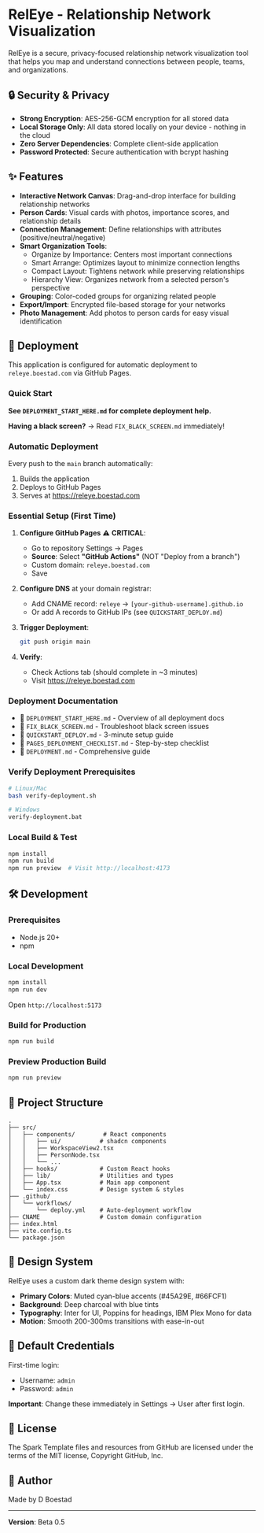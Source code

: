 # RelEye - Relationship Network Visualization

RelEye is a secure, privacy-focused relationship network visualization tool that helps you map and understand connections between people, teams, and organizations.

## 🔒 Security & Privacy

- **Strong Encryption**: AES-256-GCM encryption for all stored data
- **Local Storage Only**: All data stored locally on your device - nothing in the cloud
- **Zero Server Dependencies**: Complete client-side application
- **Password Protected**: Secure authentication with bcrypt hashing

## ✨ Features

- **Interactive Network Canvas**: Drag-and-drop interface for building relationship networks
- **Person Cards**: Visual cards with photos, importance scores, and relationship details
- **Connection Management**: Define relationships with attributes (positive/neutral/negative)
- **Smart Organization Tools**:
  - Organize by Importance: Centers most important connections
  - Smart Arrange: Optimizes layout to minimize connection lengths
  - Compact Layout: Tightens network while preserving relationships
  - Hierarchy View: Organizes network from a selected person's perspective
- **Grouping**: Color-coded groups for organizing related people
- **Export/Import**: Encrypted file-based storage for your networks
- **Photo Management**: Add photos to person cards for easy visual identification

## 🚀 Deployment

This application is configured for automatic deployment to `releye.boestad.com` via GitHub Pages.

### Quick Start

**See `DEPLOYMENT_START_HERE.md` for complete deployment help.**

**Having a black screen?** → Read `FIX_BLACK_SCREEN.md` immediately!

### Automatic Deployment

Every push to the `main` branch automatically:
1. Builds the application
2. Deploys to GitHub Pages  
3. Serves at https://releye.boestad.com

### Essential Setup (First Time)

1. **Configure GitHub Pages** ⚠️ **CRITICAL**:
   - Go to repository Settings → Pages
   - **Source**: Select **"GitHub Actions"** (NOT "Deploy from a branch")
   - Custom domain: `releye.boestad.com`
   - Save

2. **Configure DNS** at your domain registrar:
   - Add CNAME record: `releye` → `[your-github-username].github.io`
   - Or add A records to GitHub IPs (see `QUICKSTART_DEPLOY.md`)

3. **Trigger Deployment**:
   ```bash
   git push origin main
   ```

4. **Verify**: 
   - Check Actions tab (should complete in ~3 minutes)
   - Visit https://releye.boestad.com

### Deployment Documentation

- 📄 `DEPLOYMENT_START_HERE.md` - Overview of all deployment docs
- 📄 `FIX_BLACK_SCREEN.md` - Troubleshoot black screen issues
- 📄 `QUICKSTART_DEPLOY.md` - 3-minute setup guide  
- 📄 `PAGES_DEPLOYMENT_CHECKLIST.md` - Step-by-step checklist
- 📄 `DEPLOYMENT.md` - Comprehensive guide

### Verify Deployment Prerequisites

```bash
# Linux/Mac
bash verify-deployment.sh

# Windows
verify-deployment.bat
```

### Local Build & Test

```bash
npm install
npm run build
npm run preview  # Visit http://localhost:4173
```

## 🛠️ Development

### Prerequisites

- Node.js 20+ 
- npm

### Local Development

```bash
npm install
npm run dev
```

Open `http://localhost:5173`

### Build for Production

```bash
npm run build
```

### Preview Production Build

```bash
npm run preview
```

## 📁 Project Structure

```
.
├── src/
│   ├── components/        # React components
│   │   ├── ui/           # shadcn components
│   │   ├── WorkspaceView2.tsx
│   │   ├── PersonNode.tsx
│   │   └── ...
│   ├── hooks/            # Custom React hooks
│   ├── lib/              # Utilities and types
│   ├── App.tsx           # Main app component
│   └── index.css         # Design system & styles
├── .github/
│   └── workflows/
│       └── deploy.yml    # Auto-deployment workflow
├── CNAME                 # Custom domain configuration
├── index.html
├── vite.config.ts
└── package.json
```

## 🎨 Design System

RelEye uses a custom dark theme design system with:
- **Primary Colors**: Muted cyan-blue accents (#45A29E, #66FCF1)
- **Background**: Deep charcoal with blue tints
- **Typography**: Inter for UI, Poppins for headings, IBM Plex Mono for data
- **Motion**: Smooth 200-300ms transitions with ease-in-out

## 🔐 Default Credentials

First-time login:
- Username: `admin`
- Password: `admin`

**Important**: Change these immediately in Settings → User after first login.

## 📄 License

The Spark Template files and resources from GitHub are licensed under the terms of the MIT license, Copyright GitHub, Inc.

## 👤 Author

Made by D Boestad

---

**Version**: Beta 0.5
